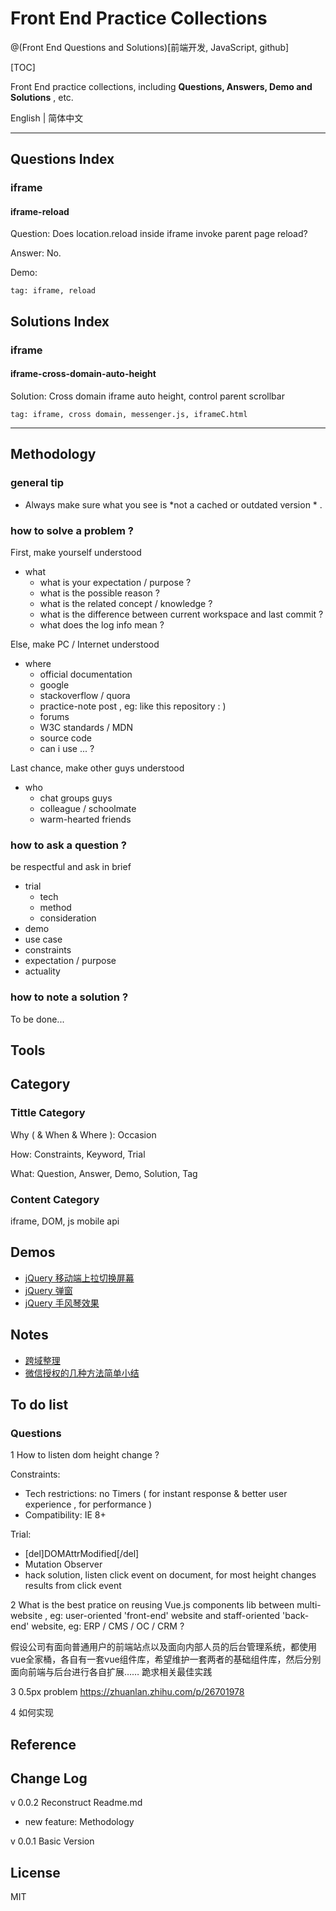 # Front End Practice Collections 

@(Front End Questions and Solutions)[前端开发, JavaScript, github]

[TOC]

Front End practice collections, including **Questions,  Answers, Demo and Solutions** , etc.

English | 简体中文

----------

## Questions Index

### iframe

#### iframe-reload 

Question:  Does location.reload inside iframe invoke parent page reload?

Answer:  No. 

Demo: 

`tag: iframe, reload`


## Solutions Index

### iframe 

#### iframe-cross-domain-auto-height

Solution: Cross domain iframe auto height, control parent scrollbar

`tag: iframe, cross domain, messenger.js, iframeC.html`

------



## Methodology

### general tip

- Always make sure what you see is *not a cached or outdated version * .

### how to solve a  problem ?

First, make yourself understood

- what 
  - what is your expectation / purpose ? 
  - what is the possible reason ?
  - what is the related concept / knowledge  ? 
  - what is the difference between current workspace and last commit ?
  - what does the log info mean ? 

Else, make PC / Internet understood

- where
  - official documentation 
  - google 
  - stackoverflow / quora
  - practice-note post , eg: like this repository : ) 
  - forums
  - W3C standards / MDN
  - source code
  - can i use ... ?


Last chance, make other guys understood

- who
  - chat groups guys
  - colleague / schoolmate
  - warm-hearted friends

### how to ask a question ?

be respectful and ask in brief 

- trial 
  - tech
  - method
  - consideration
- demo
- use case 
- constraints
- expectation / purpose
- actuality

### how to note a solution ?

To be done...

## Tools



## Category 

### Tittle Category

Why ( & When & Where ): Occasion

How: Constraints, Keyword, Trial

What: Question, Answer, Demo, Solution, Tag 

### Content Category

iframe, DOM, js mobile api

## Demos

- [jQuery 移动端上拉切换屏幕](https://github.com/xunge0613/front-end-practice-collections/blob/master/widgets/jquery/detail-nav/index.html)
- [jQuery 弹窗](https://github.com/xunge0613/front-end-practice-collections/blob/master/widgets/jquery/jshop-common/popup.html)
- [jQuery 手风琴效果](https://github.com/xunge0613/front-end-practice-collections/blob/master/widgets/jquery/jshop-common/accordion.html)

## Notes

- [跨域整理](https://github.com/xunge0613/front-end-practice-collections/tree/master/fundamental/node/cross-origin)
- [微信授权的几种方法简单小结](https://github.com/xunge0613/front-end-practice-collections/blob/master/fundamental/miniapp/auth.md)

## To do list

### Questions

1 How to listen dom height change ?

Constraints: 

- Tech restrictions: no Timers ( for instant response & better user experience , for performance )
- Compatibility: IE 8+

Trial: 

- [del]DOMAttrModified[/del]
- Mutation Observer
- hack solution, listen click event on document, for most height changes results from click event

2 What is the best pratice on reusing Vue.js components lib between multi-website , eg: user-oriented 'front-end' website and  staff-oriented 'back-end' website, eg: ERP / CMS / OC / CRM ? 

假设公司有面向普通用户的前端站点以及面向内部人员的后台管理系统，都使用vue全家桶，各自有一套vue组件库，希望维护一套两者的基础组件库，然后分别面向前端与后台进行各自扩展…… 跪求相关最佳实践 

3 0.5px problem 
https://zhuanlan.zhihu.com/p/26701978

4 如何实现


## Reference



## Change Log

v 0.0.2 Reconstruct Readme.md

- new feature: Methodology

v 0.0.1 Basic Version

## License

MIT
